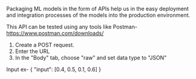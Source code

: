 Packaging ML models in the form of APIs help us in the easy deployment and integration processes of the models into the production environment.

This API can be tested using any tools like Postman- https://www.postman.com/downloads/
  1. Create a POST request.
  2. Enter the URL
  3. In the "Body" tab, choose "raw" and set data type to "JSON"

Input ex-
{
   "input": [0.4, 0.5, 0.1, 0.6]
}
